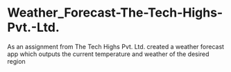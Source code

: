 # Weather_Forecast-The-Tech-Highs-Pvt.-Ltd.
As an assignment from The Tech Highs Pvt. Ltd. created a weather forecast app which outputs the current temperature and weather of the desired region
